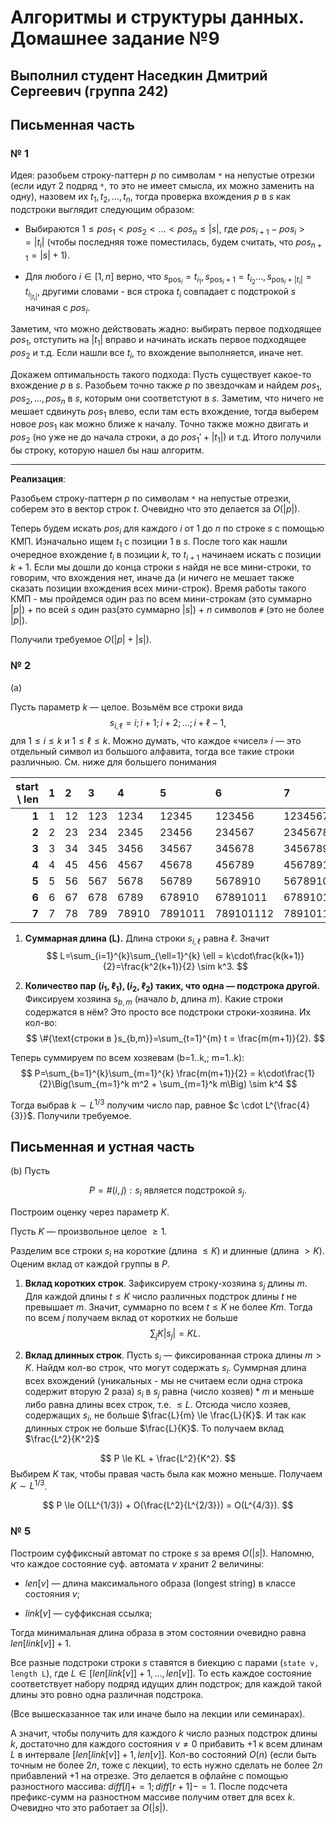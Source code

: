 # Алгоритмы и структуры данных. Домашнее задание №9

## Выполнил студент Наседкин Дмитрий Сергеевич (группа 242)

## Письменная часть

### № 1

Идея: разобьем строку-паттерн $p$ по символам `*` на непустые отрезки (если идут 2 подряд `*`, то это не имеет смысла, их можно заменить на одну), назовем их $t_1, t_2, \dots, t_n$, тогда проверка вхождения $p$ в $s$ как подстроки выглядит следующим образом:

- Выбираются $1 \leq pos_1 < pos_2 < \dots < pos_n \leq |s|$, где $pos_{i+1} - pos_i >= |t_i|$ (чтобы последняя тоже поместилась, будем считать, что $pos_{n + 1} = |s| + 1$).

- Для любого $i \in [1, n]$ верно, что $s_{\text{pos}_i} = t_{i_1}, s_{\text{pos}_i + 1} = t_{i_2} \dots, s_{\text{pos}_i + |t_i|} = t_{i_{|t_i|}}$, другими словами - вся строка $t_i$ совпадает с подстрокой $s$ начиная с $pos_i$.

Заметим, что можно действовать жадно: выбирать первое подходящее $pos_1$, отступить на $|t_1|$ вправо и начинать искать первое подходящее $pos_2$ и т.д. Если нашли все $t_i$, то вхождение выполняется, иначе нет.

Докажем оптимальность такого подхода: Пусть существует какое-то вхождение $p$ в $s$. Разобьем точно также $p$ по звездочкам и найдем $pos_1, pos_2, \dots, pos_n$ в $s$, которым они соответстуют в $s$. Заметим, что ничего не мешает сдвинуть $pos_1$ влево, если там есть вхождение, тогда выберем новое $pos_1$ как можно ближе к началу. Точно также можно двигать и $pos_2$ (но уже не до начала строки, а до $pos_{1}' + |t_1|$) и т.д. Итого получили бы строку, которую нашел бы наш алгоритм.

---

**Реализация**:

Разобьем строку-паттерн $p$ по символам `*` на непустые отрезки, соберем это в вектор строк $t$. Очевидно что это делается за $O(|p|)$.

Теперь будем искать $pos_i$ для каждого $i$ от 1 до $n$ по строке $s$ с помощью КМП. Изначально ищем $t_1$ с позиции $1$ в $s$. После того как нашли очередное вхождение $t_i$ в позиции $k$, то $t_{i + 1}$ начинаем искать с позиции $k + 1$. Если мы дошли до конца строки $s$ найдя не все мини-строки, то говорим, что вхождения нет, иначе да (и ничего не мешает также сказать позиции вхождения всех мини-строк). Время работы такого КМП - мы пройдемся один раз по всем мини-строкам (это суммарно $|p|$) + по всей $s$ один раз(это суммарно $|s|$) + $n$ символов `#` (это не более $|p|$).

Получили требуемое $O(|p| + |s|)$.

### № 2

(а)

Пусть параметр $k$ — целое. Возьмём все строки вида
$$
s_{i,\ell} = i; i+1; i+2; \dots; i+\ell-1,
$$
для $1\le i\le k$ и $1\le \ell\le k$. Можно думать, что каждое «чисел» $i$ — это отдельный символ из большого алфавита, тогда все такие строки различныю. См. ниже для большего понимания

| start \ len | 1    | 2     | 3      | 4       | 5        | 6         | 7           |
|------------:|:-----|:------|:-------|:--------|:---------|:----------|:------------|
| **1**       | 1    | 12    | 123    | 1234    | 12345    | 123456    | 1234567     |
| **2**       | 2    | 23    | 234    | 2345    | 23456    | 234567    | 2345678     |
| **3**       | 3    | 34    | 345    | 3456    | 34567    | 345678    | 3456789     |
| **4**       | 4    | 45    | 456    | 4567    | 45678    | 456789    | 45678910    |
| **5**       | 5    | 56    | 567    | 5678    | 56789    | 5678910   | 567891011   |
| **6**       | 6    | 67    | 678    | 6789    | 678910   | 67891011  | 6789101112  |
| **7**       | 7    | 78    | 789    | 78910   | 7891011  | 789101112 | 78910111213 |


1. **Суммарная длина (L).**
   Длина строки $s_{i,\ell}$ равна $\ell$. Значит
   $$
   L=\sum_{i=1}^{k}\sum_{\ell=1}^{k} \ell = k\cdot\frac{k(k+1)}{2}=\frac{k^2(k+1)}{2} \sim k^3.
   $$

2. **Количество пар $(i_1,\ell_1),(i_2,\ell_2)$ таких, что одна — подстрока другой.**
   Фиксируем хозяина $s_{b,m}$ (начало $b$, длина $m$). Какие строки содержатся в нём? Это просто все подстроки строки-хозяина. Их кол-во:
   $$
   \#{\text{строки в }s_{b,m}}=\sum_{t=1}^{m} t = \frac{m(m+1)}{2}.
   $$

Теперь суммируем по всем хозяевам (b=1..k,; m=1..k):
$$
P=\sum_{b=1}^{k}\sum_{m=1}^{k} \frac{m(m+1)}{2}
= k\cdot\frac{1}{2}\Big(\sum_{m=1}^k m^2 + \sum_{m=1}^k m\Big) \sim k^4
$$

Тогда выбрав $k \sim L^{1/3}$ получим число пар, равное $c \cdot L^{\frac{4}{3}}$. Получили требуемое.

## Письменная и устная часть

(b)
Пусть

$$
P = \#{(i,j) : s_i\ \text{является подстрокой}\ s_j}.
$$

Построим оценку через параметр $K$.

Пусть $K$ — произвольное целое $\ge1$.

Разделим все строки $s_i$ на короткие (длина $\le K$) и длинные (длина $>K$). Оценим вклад от каждой группы в $P$.

1. **Вклад коротких строк**.
   Зафиксируем строку-хозяина $s_j$ длины $m$. Для каждой длины $t\le K$ число различных подстрок длины $t$ не превышает $m$. Значит, суммарно по всем $t\le K$ не более $K m$. Тогда по всем $j$ получаем вклад от коротких не больше
   $$
   \sum_j K |s_j| = KL.
   $$

2. **Вклад длинных строк**.
   Пусть $s_i$ — фиксированная строка длины $m>K$. Найдм кол-во строк, что могут содержать $s_i$. Суммрная длина всех вхождений (уникальных - мы не считаем если одна строка содержит вторую 2 раза) $s_i$ в $s_j$ равна $(\text{число хозяев}) * m$ и меньше либо равна длины всех строк, т.е. $\le L$. Отсюда число хозяев, содержащих $s_i$, не больше $\frac{L}{m} \le \frac{L}{K}$. И так как длинных строк не больше $\frac{L}{K}$. То получаем вклад $\frac{L^2}{K^2}$

$$
P \le KL + \frac{L^2}{K^2}.
$$
Выбирем $K$ так, чтобы правая часть была как можно меньше. Получаем $K \sim L^{1/3}$.

$$
P \le O(LL^{1/3}) + O(\frac{L^2}{L^{2/3}}) = O(L^{4/3}).
$$

### № 5

Построим суффиксный автомат по строке $s$ за время $O(|s|)$. Напомню, что каждое состояние суф. автомата $v$ хранит 2 величины:

- $len[v]$ — длина максимального образа (longest string) в классе состояния $v$;

- $link[v]$ — суффиксная ссылка;

Тогда минимальная длина образа в этом состоянии очевидно равна $len[ link[v] ] + 1$.

Все разные подстроки строки $s$ ставятся в биекцию с парами (`state v, length L`), где
$L \in [len[link[v]]+1,  \dots,  len[v]  ]$. То есть каждое состояние соответствует набору подряд идущих длин подстрок; для каждой такой длины это ровно одна различная подстрока.

(Все вышесказанное так или иначе было на лекции или семинарах).

А значит, чтобы получить для каждого $k$ число разных подстрок длины $k$, достаточно для каждого состояния $v \neq 0$ прибавить +1 к всем длинам $L$ в интервале $[len[link[v]]+1, len[v]]$. Кол-во состояний $O(n)$ (если быть точным не более $2n$, тоже с лекции), то есть нужно сделать не более $2n$ прибавлений +1 на отрезке. Это делается в офлайне с помощью разностного массива: $diff[l] += 1; diff[r+1] -= 1$. После подсчета префикс-сумм на разностном массиве получим ответ для всех $k$. Очевидно что это работает за $O(|s|)$.